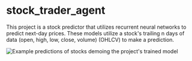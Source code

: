 # stock_trader_agent

This project is a stock predictor that utilizes recurrent neural networks to predict next-day prices.
These models utilize a stock's trailing n days of data (open, high, low, close, volume) (OHLCV) to make a prediction.

![Example predictions of stocks demoing the project's trained model](https://github.com/tranjm4/stock_predictor/blob/main/predictions.png?raw=true)